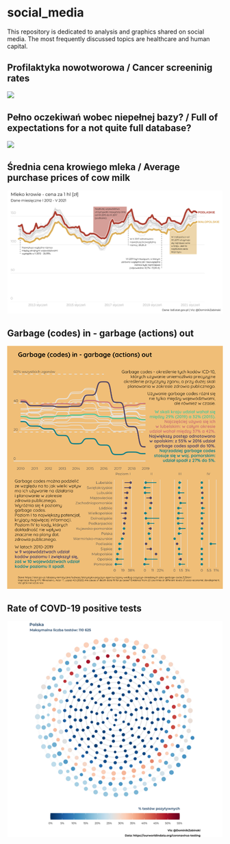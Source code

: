 # social_media

This repository is dedicated to analysis and graphics shared on social media. The most frequently discussed topics are healthcare and human capital.

## Profilaktyka nowotworowa / Cancer screeninig rates
<img src="cancer_screening/final.png"></img>

## Pełno oczekiwań wobec niepełnej bazy? / Full of expectations for a not quite full database?
<img src="ceeb/ceeb.png"></img>

## Średnia cena krowiego mleka / Average purchase prices of cow milk 
<img src="cow_milk_prices/ceny_mleko_krowie.png"></img>

## Garbage (codes) in - garbage (actions) out
<img src="garbage_codes/2010-2019_garbage_combo.png"></img>

## Rate of COVD-19 positive tests
<img src="same_arc/Poland.png"></img>
